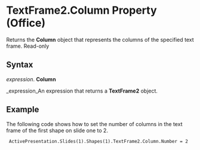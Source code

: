 
# TextFrame2.Column Property (Office)

Returns the  **Column** object that represents the columns of the specified text frame. Read-only


## Syntax

 _expression_. **Column**

 _expression_An expression that returns a  **TextFrame2** object.


## Example

The following code shows how to set the number of columns in the text frame of the first shape on slide one to 2.


```
 ActivePresentation.Slides(1).Shapes(1).TextFrame2.Column.Number = 2
```

